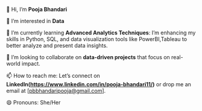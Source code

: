 👋 Hi, I’m **Pooja Bhandari**

👀 I’m interested in **Data**

🌱 I’m currently learning **Advanced Analytics Techniques**: I’m enhancing my skills in Python, SQL, and data visualization tools like PowerBI,Tableau to better analyze and present data insights.

💞️ I’m looking to collaborate on **data-driven projects** that focus on real-world impact.

📫 How to reach me: Let’s connect on **LinkedIn(https://www.linkedin.com/in/pooja-bhandari11/)** or drop me an email at [pbbhandaripooja@gmail.com].

😄 Pronouns: She/Her

<!---
pooja110797/pooja110797 is a ✨ special ✨ repository because its `README.md` (this file) appears on your GitHub profile.
You can click the Preview link to take a look at your changes.
--->
